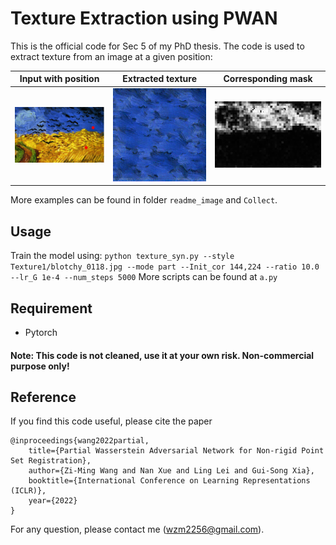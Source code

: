 # Texture Extraction using PWAN

This is the official code for Sec 5 of my PhD thesis. The code is used to extract texture from an image at a given position:


|Input with position| Extracted texture | Corresponding mask| 
|--------------|--------------|--------------|
<img src="readme_image\Exemplar\vincent.png" width="256"/>  | <img src="readme_image\Partial\Vicent\1.png" width="256"/> |<img src="readme_image\Raw_mask\Vicent\4710_grad.png " width="256"/>

More examples can be found in folder `readme_image` and `Collect`.




## Usage
Train the model using:
`python texture_syn.py --style Texture1/blotchy_0118.jpg --mode part --Init_cor 144,224 --ratio 10.0 --lr_G 1e-4 --num_steps 5000`
More scripts can be found at `a.py`

## Requirement 
- Pytorch 

#### Note: This code is not cleaned, use it at your own risk. Non-commercial purpose only!


## Reference
If you find this code useful, please cite the paper

    @inproceedings{wang2022partial,
        title={Partial Wasserstein Adversarial Network for Non-rigid Point Set Registration},
        author={Zi-Ming Wang and Nan Xue and Ling Lei and Gui-Song Xia},
        booktitle={International Conference on Learning Representations (ICLR)},
        year={2022}
    }

For any question, please contact me (wzm2256@gmail.com).